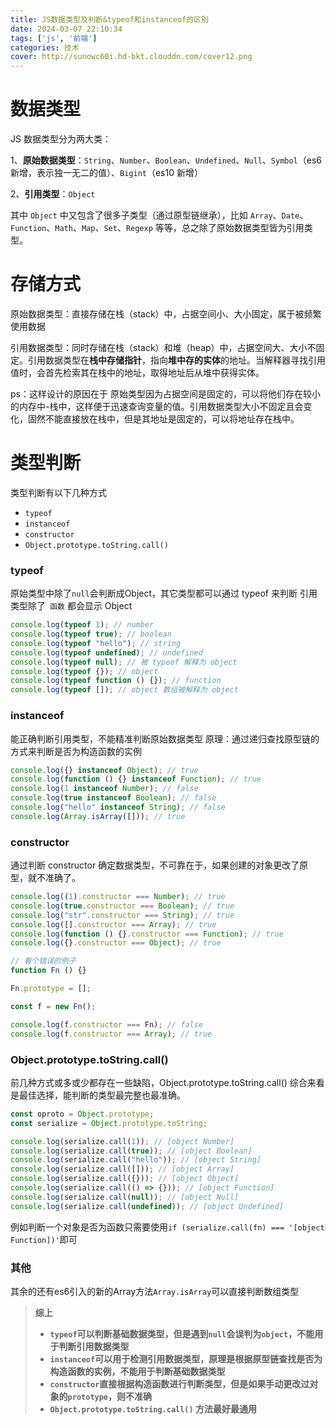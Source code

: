 ```yaml
---
title: JS数据类型及判断&typeof和instanceof的区别
date: 2024-03-07 22:10:34
tags: ['js', '前端']
categories: 技术
cover: http://sunowc60i.hd-bkt.clouddn.com/cover12.png
---
```

# 数据类型
JS 数据类型分为两大类：

1、**原始数据类型**：`String`、`Number`、`Boolean`、`Undefined`、`Null`、`Symbol`（es6 新增，表示独一无二的值）、`Bigint`（es10 新增）

2、**引用类型**：`Object`

其中 `Object` 中又包含了很多子类型（通过原型链继承），比如 `Array`、`Date`、`Function`、`Math`、`Map`、`Set`、`Regexp` 等等，总之除了原始数据类型皆为引用类型。

# 存储方式
原始数据类型：直接存储在栈（stack）中，占据空间小、大小固定，属于被频繁使用数据

引用数据类型：同时存储在栈（stack）和堆（heap）中，占据空间大、大小不固定。引用数据类型在**栈中存储指针**，指向**堆中存的实体**的地址。当解释器寻找引用值时，会首先检索其在栈中的地址，取得地址后从堆中获得实体。

ps：这样设计的原因在于
原始类型因为占据空间是固定的，可以将他们存在较小的内存中-栈中，这样便于迅速查询变量的值。引用数据类型大小不固定且会变化，固然不能直接放在栈中，但是其地址是固定的，可以将地址存在栈中。
# 类型判断
类型判断有以下几种方式
- `typeof`
- `instanceof`
- `constructor`
- `Object.prototype.toString.call()`

### typeof
原始类型中除了`null`会判断成Object，其它类型都可以通过 typeof 来判断
引用类型除了` 函数` 都会显示 Object
```javascript
console.log(typeof 1); // number
console.log(typeof true); // boolean
console.log(typeof "hello"); // string
console.log(typeof undefined); // undefined
console.log(typeof null); // 被 typeof 解释为 object
console.log(typeof {}); // object
console.log(typeof function () {}); // function
console.log(typeof []); // object 数组被解释为 object
```

### instanceof
能正确判断引用类型，不能精准判断原始数据类型
原理：通过递归查找原型链的方式来判断是否为构造函数的实例
```javascript
console.log({} instanceof Object); // true
console.log(function () {} instanceof Function); // true
console.log(1 instanceof Number); // false
console.log(true instanceof Boolean); // false
console.log("hello" instanceof String); // false
console.log(Array.isArray([])); // true
```

### constructor
通过判断 constructor 确定数据类型，不可靠在于，如果创建的对象更改了原型，就不准确了。
```javascript
console.log((1).constructor === Number); // true
console.log(true.constructor === Boolean); // true
console.log("str".constructor === String); // true
console.log([].constructor === Array); // true
console.log(function () {}.constructor === Function); // true
console.log({}.constructor === Object); // true

// 看个错误的例子
function Fn () {}

Fn.prototype = [];

const f = new Fn();

console.log(f.constructor === Fn); // false
console.log(f.constructor === Array); // true
```

### Object.prototype.toString.call()
前几种方式或多或少都存在一些缺陷，Object.prototype.toString.call() 综合来看是最佳选择，能判断的类型最完整也最准确。

```javascript
const oproto = Object.prototype;
const serialize = Object.prototype.toString;

console.log(serialize.call(1)); // [object Number]
console.log(serialize.call(true)); // [object Boolean]
console.log(serialize.call("hello")); // [object String]
console.log(serialize.call([])); // [object Array]
console.log(serialize.call({})); // [object Object]
console.log(serialize.call(() => {})); // [object Function]
console.log(serialize.call(null)); // [object Null]
console.log(serialize.call(undefined)); // [object Undefined]
```
例如判断一个对象是否为函数只需要使用`if (serialize.call(fn) === '[object Function])'`即可

### 其他
其余的还有es6引入的新的Array方法`Array.isArray`可以直接判断数组类型

> **综上**
> - **`typeof`可以判断基础数据类型，但是遇到`null`会误判为`object`，不能用于判断引用数据类型**
> - **`instanceof`可以用于检测引用数据类型，原理是根据原型链查找是否为构造函数的实例，不能用于判断基础数据类型**
> - **`constructor`直接根据构造函数进行判断类型，但是如果手动更改过对象的`prototype`，则不准确**
> - **`Object.prototype.toString.call()` 方法最好最通用**
